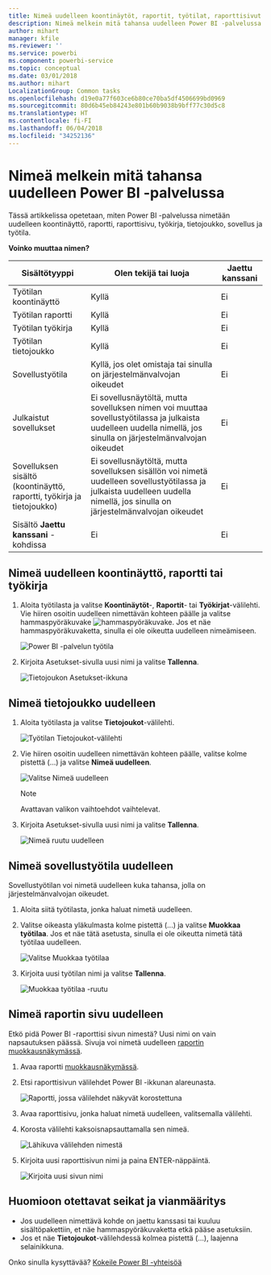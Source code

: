 ```yaml
---
title: Nimeä uudelleen koontinäytöt, raportit, työtilat, raporttisivut ja tietojoukot
description: Nimeä melkein mitä tahansa uudelleen Power BI -palvelussa.
author: mihart
manager: kfile
ms.reviewer: ''
ms.service: powerbi
ms.component: powerbi-service
ms.topic: conceptual
ms.date: 03/01/2018
ms.author: mihart
LocalizationGroup: Common tasks
ms.openlocfilehash: d19e0a77f603ce6b80ce70ba5df4506699bd0969
ms.sourcegitcommit: 80d6b45eb84243e801b60b9038b9bff77c30d5c8
ms.translationtype: HT
ms.contentlocale: fi-FI
ms.lasthandoff: 06/04/2018
ms.locfileid: "34252136"
---
```

# <a name="rename-almost-anything-in-power-bi-service"></a>Nimeä melkein mitä tahansa uudelleen Power BI -palvelussa
Tässä artikkelissa opetetaan, miten Power BI -palvelussa nimetään uudelleen koontinäyttö, raportti, raporttisivu, työkirja, tietojoukko, sovellus ja työtila.

**Voinko muuttaa nimen?**

| Sisältötyyppi | Olen tekijä tai luoja | Jaettu kanssani |
| --- | --- | --- |
| Työtilan koontinäyttö |Kyllä |Ei |
| Työtilan raportti |Kyllä |Ei |
| Työtilan työkirja |Kyllä |Ei |
| Työtilan tietojoukko |Kyllä |Ei |
| Sovellustyötila |Kyllä, jos olet omistaja tai sinulla on järjestelmänvalvojan oikeudet |Ei |
| Julkaistut sovellukset |Ei sovellusnäytöltä, mutta sovelluksen nimen voi muuttaa sovellustyötilassa ja julkaista uudelleen uudella nimellä, jos sinulla on järjestelmänvalvojan oikeudet |Ei |
| Sovelluksen sisältö (koontinäyttö, raportti, työkirja ja tietojoukko) |Ei sovellusnäytöltä, mutta sovelluksen sisällön voi nimetä uudelleen sovellustyötilassa ja julkaista uudelleen uudella nimellä, jos sinulla on järjestelmänvalvojan oikeudet |Ei |
| Sisältö **Jaettu kanssani** -kohdissa |Ei |Ei |

## <a name="rename-a-dashboard-report-or-workbook"></a>Nimeä uudelleen koontinäyttö, raportti tai työkirja
1. Aloita työtilasta ja valitse **Koontinäytöt**-, **Raportit**- tai **Työkirjat**-välilehti. Vie hiiren osoitin uudelleen nimettävän kohteen päälle ja valitse hammaspyöräkuvake ![hammaspyöräkuvake](media/service-rename/powerbi-cog-icon.png). Jos et näe hammaspyöräkuvaketta, sinulla ei ole oikeutta uudelleen nimeämiseen.
   
   ![Power BI -palvelun työtila](media/service-rename/power-bi-workspace-dashboards.png)
2. Kirjoita Asetukset-sivulla uusi nimi ja valitse **Tallenna**.
   
   ![Tietojoukon Asetukset-ikkuna](media/service-rename/power-bi-rename-dashboard2.png)

## <a name="rename-a-dataset"></a>Nimeä tietojoukko uudelleen
1. Aloita työtilasta ja valitse **Tietojoukot**-välilehti.
   
   ![Työtilan Tietojoukot-välilehti](media/service-rename/power-bi-ellipses.png)
2. Vie hiiren osoitin uudelleen nimettävän kohteen päälle, valitse kolme pistettä (...) ja valitse **Nimeä uudelleen**.  
   
      ![Valitse Nimeä uudelleen](media/service-rename/power-bi-rename-datasets.png)
   
   > [!NOTE]
   > Avattavan valikon vaihtoehdot vaihtelevat.
   > 
   > 
3. Kirjoita Asetukset-sivulla uusi nimi ja valitse **Tallenna**.
   
     ![Nimeä ruutu uudelleen](media/service-rename/power-bi-rename.png)

## <a name="rename-an-app-workspace"></a>Nimeä sovellustyötila uudelleen
Sovellustyötilan voi nimetä uudelleen kuka tahansa, jolla on järjestelmänvalvojan oikeudet.

1. Aloita siitä työtilasta, jonka haluat nimetä uudelleen.
2. Valitse oikeasta yläkulmasta kolme pistettä (...) ja valitse **Muokkaa työtilaa**. Jos et näe tätä asetusta, sinulla ei ole oikeutta nimetä tätä työtilaa uudelleen. 
   
    ![Valitse Muokkaa työtilaa](media/service-rename/power-bi-edit-workspace.png)
3. Kirjoita uusi työtilan nimi ja valitse **Tallenna**.
   
   ![Muokkaa työtilaa -ruutu](media/service-rename/power-bi-workspace-rename.png)

## <a name="rename-a-page-in-a-report"></a>Nimeä raportin sivu uudelleen
Etkö pidä Power BI -raporttisi sivun nimestä?  Uusi nimi on vain napsautuksen päässä. Sivuja voi nimetä uudelleen [raportin muokkausnäkymässä](service-interact-with-a-report-in-editing-view.md).

1. Avaa raportti [muokkausnäkymässä](service-reading-view-and-editing-view.md).
2. Etsi raporttisivun välilehdet Power BI -ikkunan alareunasta.
   
    ![Raportti, jossa välilehdet näkyvät korostettuna](media/service-rename/report-page-tabs-new.png)
3. Avaa raporttisivu, jonka haluat nimetä uudelleen, valitsemalla välilehti.
4. Korosta välilehti kaksoisnapsauttamalla sen nimeä.  
   
    ![Lähikuva välilehden nimestä](media/service-rename/hilite-tab.png)
5. Kirjoita uusi raporttisivun nimi ja paina ENTER-näppäintä.
   
    ![Kirjoita uusi sivun nimi](media/service-rename/new-name.png)

## <a name="considerations-and-troubleshooting"></a>Huomioon otettavat seikat ja vianmääritys
* Jos uudelleen nimettävä kohde on jaettu kanssasi tai kuuluu sisältöpakettiin, et näe hammaspyöräkuvaketta etkä pääse asetuksiin.
* Jos et näe **Tietojoukot**-välilehdessä kolmea pistettä (...), laajenna selainikkuna.

Onko sinulla kysyttävää? [Kokeile Power BI -yhteisöä](http://community.powerbi.com/)

